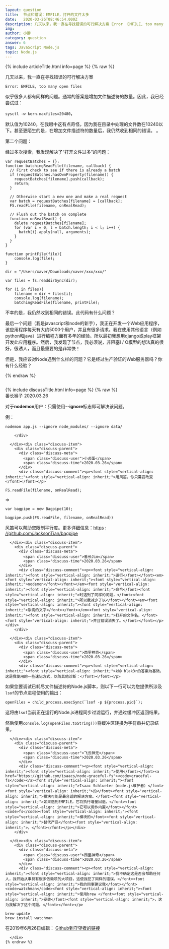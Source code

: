 ```yaml
---
layout: question
title:  节点和错误：EMFILE，打开的文件太多
date:   2020-03-26T08:46:54.000Z
description: 几天以来，我一直在寻找错误的可行解决方案 Error  EMFILE, too many open files似乎很多人都有同样的问题。通常的答案...
img: 
author: 小胖
category: question
answer: 6
tags: JavaScript Node.js
topic: Node.js
---
```

<div class="article-root">
  <div class="article">
    {% include articleTitle.html info=page %}
    {% raw %}
    <div class="article-content"><p><font style="vertical-align: inherit;"><font style="vertical-align: inherit;">几天以来，我一直在寻找错误的可行解决方案 </font></font></p>

<p><code>Error: EMFILE, too many open files</code></p>

<p><font style="vertical-align: inherit;"><font style="vertical-align: inherit;">似乎很多人都有同样的问题。</font><font style="vertical-align: inherit;">通常的答案是增加文件描述符的数量。</font><font style="vertical-align: inherit;">因此，我已经尝试过：</font></font></p>

<p><code>sysctl -w kern.maxfiles=20480</code><font style="vertical-align: inherit;"><font style="vertical-align: inherit;">， </font></font></p>

<p><font style="vertical-align: inherit;"><font style="vertical-align: inherit;">默认值为10240。在我眼中这有点奇怪，因为我在目录中处理的文件数在10240以下。甚至更陌生的是，在增加文件描述符的数量后，我仍然收到相同的错误。 。</font></font></p>

<p><font style="vertical-align: inherit;"><font style="vertical-align: inherit;">第二个问题： </font></font></p>

<p><font style="vertical-align: inherit;"><font style="vertical-align: inherit;">经过多次搜索，我发现解决了“打开文件过多”的问题：</font></font></p>

<pre><code>var requestBatches = {};<font></font>
function batchingReadFile(filename, callback) {<font></font>
  // First check to see if there is already a batch<font></font>
  if (requestBatches.hasOwnProperty(filename)) {<font></font>
    requestBatches[filename].push(callback);<font></font>
    return;<font></font>
  }<font></font>
<font></font>
  // Otherwise start a new one and make a real request<font></font>
  var batch = requestBatches[filename] = [callback];<font></font>
  FS.readFile(filename, onRealRead);<font></font>
<font></font>
  // Flush out the batch on complete<font></font>
  function onRealRead() {<font></font>
    delete requestBatches[filename];<font></font>
    for (var i = 0, l = batch.length; i &lt; l; i++) {<font></font>
      batch[i].apply(null, arguments);<font></font>
    }<font></font>
  }<font></font>
}<font></font>
<font></font>
function printFile(file){<font></font>
    console.log(file);<font></font>
}<font></font>
<font></font>
dir = "/Users/xaver/Downloads/xaver/xxx/xxx/"<font></font>
<font></font>
var files = fs.readdirSync(dir);<font></font>
<font></font>
for (i in files){<font></font>
    filename = dir + files[i];<font></font>
    console.log(filename);<font></font>
    batchingReadFile(filename, printFile);<font></font>
</code></pre>

<p><font style="vertical-align: inherit;"><font style="vertical-align: inherit;">不幸的是，我仍然收到相同的错误。</font><font style="vertical-align: inherit;">此代码有什么问题？</font></font></p>

<p><font style="vertical-align: inherit;"><font style="vertical-align: inherit;">最后一个问题（我是javascript和node的新手），我正在开发一个Web应用程序，该应用程序每天有大约5000个用户，并且有很多请求。</font><font style="vertical-align: inherit;">我在使用其他语言（例如python和java）进行编程方面有多年的经验。</font><font style="vertical-align: inherit;">所以最初我想用django或play框架开发此应用程序。</font><font style="vertical-align: inherit;">然后，我发现了节点，我必须说，非阻塞I / O模型的想法真的很好，很诱人，而且最重要的是非常快！</font></font></p>

<p><font style="vertical-align: inherit;"><font style="vertical-align: inherit;">但是，我应该对Node遇到什么样的问题？</font><font style="vertical-align: inherit;">它是经过生产验证的Web服务器吗？</font><font style="vertical-align: inherit;">你有什么经验？</font></font></p></div>
    {% endraw %}
  </div>
  <p style="height: 0;width:0;overflow: hidden;"> 第3782篇《节点和错误：EMFILE，打开的文件太多》来自Winter(https://github.com/aiyld/aiyld.github.io)的站点</p>
  <div class="discuss-wrapper">
    {% include discussTitle.html info=page %}
    {% raw %}
    <div class="discuss-item">
        <div class="discuss-parent">
          <div class="discuss-meta">
            <span class="discuss-user">番长猴子</span>
            <span class="discuss-time">2020.03.26</span>
          </div>
          <div class="discuss-comment"><p><font style="vertical-align: inherit;"><font style="vertical-align: inherit;">对于</font></font><strong><font style="vertical-align: inherit;"><font style="vertical-align: inherit;">nodemon</font></font></strong><font style="vertical-align: inherit;"><font style="vertical-align: inherit;">用户：只需使用</font></font><strong><font style="vertical-align: inherit;"><font style="vertical-align: inherit;">--ignore</font></font></strong><font style="vertical-align: inherit;"><font style="vertical-align: inherit;">标志即可解决该问题。</font></font></p>

<p><font style="vertical-align: inherit;"><font style="vertical-align: inherit;">例：</font></font></p>

<pre><code>nodemon app.js --ignore node_modules/ --ignore data/
</code></pre></div>
        </div>
        
      </div><div class="discuss-item">
        <div class="discuss-parent">
          <div class="discuss-meta">
            <span class="discuss-user">小卤蛋</span>
            <span class="discuss-time">2020.03.26</span>
          </div>
          <div class="discuss-comment"><p><font style="vertical-align: inherit;"><font style="vertical-align: inherit;">用风笛，你只需要改变 </font></font></p>

<pre><code>FS.readFile(filename, onRealRead);
</code></pre>

<p><font style="vertical-align: inherit;"><font style="vertical-align: inherit;">=&gt;</font></font></p>

<pre><code>var bagpipe = new Bagpipe(10);<font></font>
<font></font>
bagpipe.push(FS.readFile, filename, onRealRead))<font></font>
</code></pre>

<p><font style="vertical-align: inherit;"><font style="vertical-align: inherit;">风笛可以帮助您限制平行度。</font><font style="vertical-align: inherit;">更多详细信息：</font><a href="https://github.com/JacksonTian/bagpipe" rel="nofollow"><font style="vertical-align: inherit;">https</font></a><font style="vertical-align: inherit;"> : </font></font><a href="https://github.com/JacksonTian/bagpipe" rel="nofollow"><font style="vertical-align: inherit;"><font style="vertical-align: inherit;">//github.com/JacksonTian/bagpipe</font></font></a></p></div>
        </div>
        
      </div><div class="discuss-item">
        <div class="discuss-parent">
          <div class="discuss-meta">
            <span class="discuss-user">番长Jim</span>
            <span class="discuss-time">2020.03.26</span>
          </div>
          <div class="discuss-comment"><p><font style="vertical-align: inherit;"><font style="vertical-align: inherit;">运行</font></font><em><font style="vertical-align: inherit;"><font style="vertical-align: inherit;">nodemon</font></font></em><font style="vertical-align: inherit;"><font style="vertical-align: inherit;">命令</font><font style="vertical-align: inherit;">时遇到了同样的问题，</font><font style="vertical-align: inherit;">所以我减少了以</font></font><em><font style="vertical-align: inherit;"><font style="vertical-align: inherit;">崇高的文字</font></font></em><font style="vertical-align: inherit;"><font style="vertical-align: inherit;">打开的文件名，</font><font style="vertical-align: inherit;">并且错误消失了。</font></font></p></div>
        </div>
        
      </div><div class="discuss-item">
        <div class="discuss-parent">
          <div class="discuss-meta">
            <span class="discuss-user">西里神奇</span>
            <span class="discuss-time">2020.03.26</span>
          </div>
          <div class="discuss-comment"><p><font style="vertical-align: inherit;"><font style="vertical-align: inherit;">以@ blak3r的答案为基础，这是我使用的一些速记方式，以防其他诊断：</font></font></p>

<p><font style="vertical-align: inherit;"><font style="vertical-align: inherit;">如果您要调试已耗尽文件描述符的Node.js脚本，则以下一行可以为您提供所涉及</font></font><code>lsof</code><font style="vertical-align: inherit;"><font style="vertical-align: inherit;">的节点进程使用</font><font style="vertical-align: inherit;">的输出</font><font style="vertical-align: inherit;">：</font></font></p>

<pre><code>openFiles = child_process.execSync(`lsof -p ${process.pid}`);
</code></pre>

<p><font style="vertical-align: inherit;"><font style="vertical-align: inherit;">这将由</font></font><code>lsof</code><font style="vertical-align: inherit;"><font style="vertical-align: inherit;">当前正在运行的Node.js进程</font><font style="vertical-align: inherit;">同步</font><font style="vertical-align: inherit;">过滤运行，并通过缓冲区返回结果。</font></font></p>

<p><font style="vertical-align: inherit;"><font style="vertical-align: inherit;">然后使用</font></font><code>console.log(openFiles.toString())</code><font style="vertical-align: inherit;"><font style="vertical-align: inherit;">将缓冲区转换为字符串并记录结果。</font></font></p></div>
        </div>
        
      </div><div class="discuss-item">
        <div class="discuss-parent">
          <div class="discuss-meta">
            <span class="discuss-user">飞云神无</span>
            <span class="discuss-time">2020.03.26</span>
          </div>
          <div class="discuss-comment"><p><font style="vertical-align: inherit;"><font style="vertical-align: inherit;">使用</font></font><a href="https://github.com/isaacs/node-graceful-fs"><code>graceful-fs</code></a><font style="vertical-align: inherit;"><font style="vertical-align: inherit;">Isaac Schlueter（node.js维护者）</font><font style="vertical-align: inherit;">的</font><font style="vertical-align: inherit;">模块可能是最合适的解决方案。</font><font style="vertical-align: inherit;">如果遇到EMFILE，它将执行增量回退。</font><font style="vertical-align: inherit;">它可以用作内置</font></font><code>fs</code><font style="vertical-align: inherit;"><font style="vertical-align: inherit;">模块的</font><font style="vertical-align: inherit;">替代产品</font><font style="vertical-align: inherit;">。</font></font></p></div>
        </div>
        
      </div><div class="discuss-item">
        <div class="discuss-parent">
          <div class="discuss-meta">
            <span class="discuss-user">西里神奇</span>
            <span class="discuss-time">2020.03.26</span>
          </div>
          <div class="discuss-comment"><p><font style="vertical-align: inherit;"><font style="vertical-align: inherit;">我不确定这是否会帮助任何人，我开始从事具有很多依赖项的大项目，这使我犯了同样的错误。</font><font style="vertical-align: inherit;">我的同事建议我</font></font><code>watchman</code><font style="vertical-align: inherit;"><font style="vertical-align: inherit;">使用brew </font><font style="vertical-align: inherit;">安装</font><font style="vertical-align: inherit;">，这为我解决了这个问题。</font></font></p>

<pre><code>brew update<font></font>
brew install watchman<font></font>
</code></pre>

<p><font style="vertical-align: inherit;"><font style="vertical-align: inherit;">在2019年6月26日编辑：
 </font></font><a href="https://github.com/facebook/watchman" rel="nofollow noreferrer"><font style="vertical-align: inherit;"><font style="vertical-align: inherit;">Github到守望者的链接</font></font></a></p></div>
        </div>
        
      </div>
    {% endraw %}
  </div>
<div>
